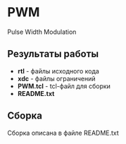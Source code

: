 # PWM
Pulse Width Modulation

## Результаты работы

* **rtl** - файлы исходного кода
* **xdc** - файлы ограничений
* **PWM.tcl** - tcl-файл для сборки
* **README.txt**

## Сборка
Сборка описана в файле README.txt 